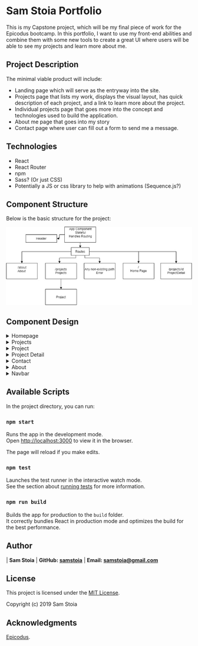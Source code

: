 # Sam Stoia Portfolio

This is my Capstone project, which will be my final piece of work for the Epicodus bootcamp.  In this portfolio, I want to use my front-end abilities and combine them with some new tools to create a great UI where users will be able to see my projects and learn more about me.

## Project Description

The minimal viable product will include:
- Landing page which will serve as the entryway into the site.
- Projects page that lists my work, displays the visual layout, has quick description of each project, and a link to learn more about the project.
- Individual projects page that goes more into the concept and technologies used to build the application.
- About me page that goes into my story
- Contact page where user can fill out a form to send me a message.

## Technologies

- React
- React Router
- npm
- Sass? (Or just CSS)
- Potentially a JS or css library to help with animations (Sequence.js?)

## Component Structure

Below is the basic structure for the project:

![Structure Image](./src/assets/images/portfolio-structure.jpg?raw=true "Structure Image")

## Component Design

<details>
<summary>Homepage</summary>

![homepage Image](./src/assets/images/homepage.jpg?raw=true "homepage Image")

</details>


<details>
<summary>Projects</summary>

![projects Image](./src/assets/images/projects.jpg?raw=true "projects Image")

</details>


<details>
<summary>Project</summary>

![project Image](./src/assets/images/project.jpg?raw=true "project Image")

</details>

<details>
<summary>Project Detail</summary>

![project-detail Image](./src/assets/images/project-detail.jpg?raw=true "project-detail Image")

</details>


<details>
<summary>Contact</summary>

![contact Image](./src/assets/images/contact.jpg?raw=true "contact Image")

</details>

<details>
<summary>About</summary>

![about Image](./src/assets/images/about.jpg?raw=true "about Image")

</details>

<details>
<summary>Navbar</summary>

![navbar Image](./src/assets/images/navbar.jpg?raw=true "navbar Image")

</details>

## Available Scripts

In the project directory, you can run:

### `npm start`

Runs the app in the development mode.<br>
Open [http://localhost:3000](http://localhost:3000) to view it in the browser.

The page will reload if you make edits.<br>

### `npm test`

Launches the test runner in the interactive watch mode.<br>
See the section about [running tests](https://facebook.github.io/create-react-app/docs/running-tests) for more information.

### `npm run build`

Builds the app for production to the `build` folder.<br>
It correctly bundles React in production mode and optimizes the build for the best performance.

## Author

| **Sam Stoia** | **GitHub: [samstoia](https://github.com/samstoia)** | **Email: [samstoia@gmail.com](mailto:samstoia@gmail.com)**

## License

This project is licensed under the [MIT License](https://opensource.org/licenses/MIT).

Copyright (c) 2019 Sam Stoia

## Acknowledgments

[Epicodus](https://www.epicodus.com/).

